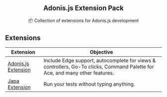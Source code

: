 <div align="center">
  <h2>Adonis.js Extension Pack</h2>
  <p>📦 Collection of extensions for Adonis.js development</p>
</div>

## Extensions

Extension | Objective
--------- | ---------
[Adonis.js Extension](https://github.com/Julien-R44/adonis-vscode-extension) | Include Edge support, autocomplete for views & controllers, Go-To clicks, Command Palette for Ace, and many other features.
[Japa Extension](https://github.com/Julien-R44/japa-vscode) | Run your tests without typing anything.
